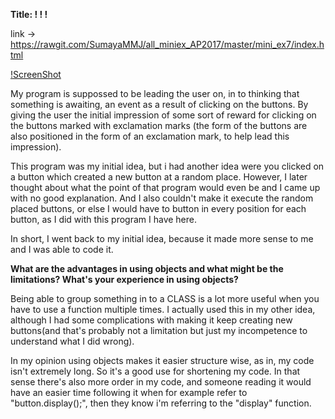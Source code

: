 **Title: ! ! !**

link -> https://rawgit.com/SumayaMMJ/all_miniex_AP2017/master/mini_ex7/index.html

[!ScreenShot](https://raw.githubusercontent.com/SumayaMMJ/all_miniex_AP2017/master/mini_ex7/screenshot.JPG)

My program is suppossed to be leading the user on, in to thinking that something is awaiting, an event as a result of clicking on the buttons.
By giving the user the initial impression of some sort of reward for clicking on the buttons marked with exclamation marks (the form of the buttons are also positioned in the form of an exclamation mark, to help lead this impression).

This program was my initial idea, but i had another idea were you clicked on a button which created a new button at a random place.
However, I later thought about what the point of that program would even be and I came up with no good explanation. And I also couldn't make it execute the random placed buttons, or else I would have to button in every position for each button, as I did with this program I have here.

In short, I went back to my initial idea, because it made more sense to me and I was able to code it. 


**What are the advantages in using objects and what might be the limitations? What's your experience in using objects?**

Being able to group something in to a CLASS is a lot more useful when you have to use a function multiple times. 
I actually used this in my other idea, although I had some complications with making it keep creating new buttons(and that's probably not a limitation but just my incompetence to understand what I did wrong).

In my opinion using objects makes it easier structure wise, as in, my code isn't extremely long. So it's a good use for shortening my code.
In that sense there's also more order in my code, and someone reading it would have an easier time following it when for example refer to "button.display();", then they know i'm referring to the "display" function.
